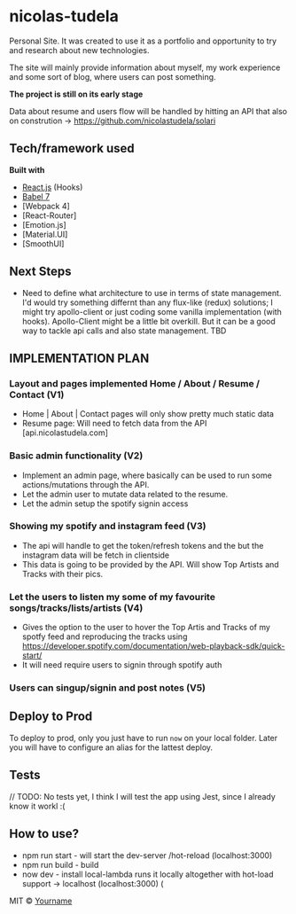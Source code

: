 # nicolas-tudela
Personal Site. It was created to use it as a portfolio and opportunity to try and research about new technologies. 

The site will mainly provide information about myself, my work experience and some sort of blog, where users can post something.

**The project is still on its early stage** 

Data about resume and users flow will be handled by hitting an API that also on constrution -> https://github.com/nicolastudela/solari

## Tech/framework used

<b>Built with</b>
- [React.js](https://reactjs.org/) (Hooks)
- [Babel 7](https://babeljs.io/)
- [Webpack 4] 
- [React-Router]
- [Emotion.js]
- [Material.UI]
- [SmoothUI]



## Next Steps

- Need to define what architecture to use in terms of state management. I'd would try something differnt than any flux-like (redux) solutions; I might try apollo-client or just coding some vanilla implementation (with hooks). Apollo-Client might be a little bit overkill. But it can 
be a good way to tackle api calls and also state management. TBD


## IMPLEMENTATION PLAN

### Layout and pages implemented Home / About / Resume / Contact  (V1)

- Home | About | Contact pages will only show pretty much static data
- Resume page: Will need to fetch data from the API [api.nicolastudela.com] 

### Basic admin functionality  (V2)

- Implement an admin page, where basically can be used to run some actions/mutations through the API.  
- Let the admin user to mutate data related to the resume. 
- Let the admin setup the spotify signin access 

### Showing my spotify and instagram feed   (V3)

- The api will handle to get the token/refresh tokens and the but the instagram data will be fetch in clientside
- This data is going to be provided by the API. Will show Top Artists and Tracks with their pics. 

### Let the users to listen my some of my favourite songs/tracks/lists/artists (V4)

- Gives the option to the user to hover the Top Artis and Tracks of my spotfy feed and reproducing the tracks using https://developer.spotify.com/documentation/web-playback-sdk/quick-start/
- It will need require users to signin through spotify auth  


### Users can singup/signin and post notes (V5)


## Deploy to Prod

To deploy to prod, only you just have to run `now` on your local folder. Later you will have to configure an alias for the lattest 
deploy.


## Tests
// TODO: No tests yet, I think I will test the app using Jest, since I already know it workl :(

## How to use?
* npm run start - will start the dev-server /hot-reload (localhost:3000)
* npm run build - build 
* now dev - install local-lambda runs it locally altogether with hot-load support -> localhost (localhost:3000) (


MIT © [Yourname]()
